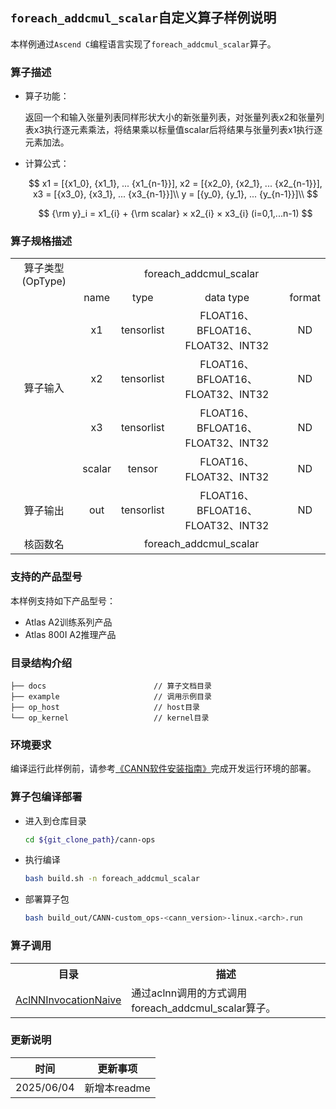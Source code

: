 ## `foreach_addcmul_scalar`自定义算子样例说明 
本样例通过`Ascend C`编程语言实现了`foreach_addcmul_scalar`算子。

### 算子描述

- 算子功能：

   返回一个和输入张量列表同样形状大小的新张量列表，对张量列表x2和张量列表x3执行逐元素乘法，将结果乘以标量值scalar后将结果与张量列表x1执行逐元素加法。

- 计算公式：
  
  $$
  x1 = [{x1_0}, {x1_1}, ... {x1_{n-1}}], x2 = [{x2_0}, {x2_1}, ... {x2_{n-1}}], x3 = [{x3_0}, {x3_1}, ... {x3_{n-1}}]\\
  y = [{y_0}, {y_1}, ... {y_{n-1}}]\\
  $$

  $$
  {\rm y}_i = x1_{i} + {\rm scalar} × x2_{i} × x3_{i} (i=0,1,...n-1)
  $$

### 算子规格描述

<table>
<tr><td rowspan="1" align="center">算子类型(OpType)</td><td colspan="4" align="center">foreach_addcmul_scalar</td></tr>
</tr>
<tr><td rowspan="5" align="center">算子输入</td>
<td align="center">name</td><td align="center">type</td><td align="center">data type</td><td align="center">format</td>
</tr>
<tr><td align="center">x1</td><td align="center">tensorlist</td><td align="center">FLOAT16、BFLOAT16、FLOAT32、INT32</td><td align="center">ND</td></tr>
<tr><td align="center">x2</td><td align="center">tensorlist</td><td align="center">FLOAT16、BFLOAT16、FLOAT32、INT32</td><td align="center">ND</td></tr>
<tr><td align="center">x3</td><td align="center">tensorlist</td><td align="center">FLOAT16、BFLOAT16、FLOAT32、INT32</td><td align="center">ND</td></tr>
<tr><td align="center">scalar</td><td align="center">tensor</td><td align="center">FLOAT16、FLOAT32、INT32</td><td align="center">ND</td></tr>
</tr>
</tr>
<tr><td rowspan="1" align="center">算子输出</td><td align="center">out</td><td align="center">tensorlist</td><td align="center">FLOAT16、BFLOAT16、FLOAT32、INT32</</td><td align="center">ND</td></tr>
</tr>
<tr><td rowspan="1" align="center">核函数名</td><td colspan="4" align="center">foreach_addcmul_scalar</td></tr>
</table>

### 支持的产品型号
本样例支持如下产品型号：
- Atlas A2训练系列产品
- Atlas 800I A2推理产品

### 目录结构介绍
```
├── docs                        // 算子文档目录
├── example                     // 调用示例目录
├── op_host                     // host目录
└── op_kernel                   // kernel目录
```

### 环境要求
编译运行此样例前，请参考[《CANN软件安装指南》](https://hiascend.com/document/redirect/CannCommunityInstSoftware)完成开发运行环境的部署。

### 算子包编译部署
  - 进入到仓库目录

    ```bash
    cd ${git_clone_path}/cann-ops
    ```

  - 执行编译

    ```bash
    bash build.sh -n foreach_addcmul_scalar
    ```

  - 部署算子包

    ```bash
    bash build_out/CANN-custom_ops-<cann_version>-linux.<arch>.run
    ```
### 算子调用
<table>
    <th>目录</th><th>描述</th>
    <tr>
        <td><a href="./examples/AclNNInvocationNaive"> AclNNInvocationNaive</td><td>通过aclnn调用的方式调用foreach_addcmul_scalar算子。</td>
    </tr>
</table>

### 更新说明
| 时间 | 更新事项 |
|----|------|
| 2025/06/04 | 新增本readme |